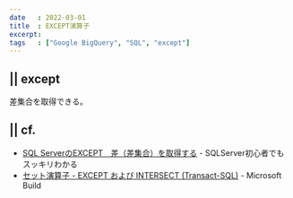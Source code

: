 ```yaml
---
date   : 2022-03-01
title  : EXCEPT演算子
excerpt:
tags   : ["Google BigQuery", "SQL", "except"]
---
```


## || except

差集合を取得できる。

## || cf.
+ [SQL ServerのEXCEPT　差（差集合）を取得する](https://sql-oracle.com/sqlserver/?p=467) - SQLServer初心者でもスッキリわかる
+ [セット演算子 - EXCEPT および INTERSECT (Transact-SQL)](https://docs.microsoft.com/ja-jp/sql/t-sql/language-elements/set-operators-except-and-intersect-transact-sql?view=sql-server-ver15) - Microsoft Build
